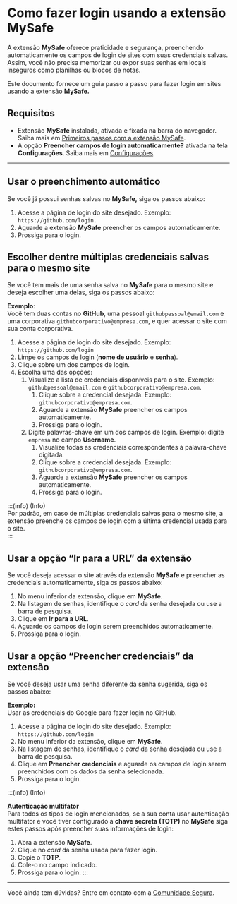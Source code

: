 # Como fazer login usando a extensão MySafe

A extensão **MySafe** oferece praticidade e segurança, preenchendo automaticamente os campos de login de sites com suas credenciais salvas. Assim, você não precisa memorizar ou expor suas senhas em locais inseguros como planilhas ou blocos de notas.

Este documento fornece um guia passo a passo para fazer login em sites usando a extensão **MySafe.**

## Requisitos

* Extensão **MySafe** instalada, ativada e fixada na barra do navegador.  Saiba mais em [Primeiros passos com a extensão MySafe](/v4/docs/pt/mysafe-extension-first-steps).
* A opção **Preencher campos de login automaticamente?** ativada na tela **Configurações**. Saiba mais em [Configurações](/v4/docs/pt/mysafe-extension-settings).
---
## Usar o preenchimento automático

Se você já possui senhas salvas no **MySafe,** siga os passos abaixo:

1. Acesse a página de login do site desejado. Exemplo: `https://github.com/login.`  
2. Aguarde a extensão **MySafe** preencher os campos automaticamente.  
3. Prossiga para o login.

## Escolher dentre múltiplas credenciais salvas para o mesmo site

Se você tem mais de uma senha salva no **MySafe** para o mesmo site e deseja escolher uma delas, siga os passos abaixo:

**Exemplo**:   
Você tem duas contas no **GitHub**, uma pessoal `githubpessoal@email.com` e uma corporativa `githubcorporativo@empresa.com`, e quer acessar o site com sua conta corporativa. 

1. Acesse a página de login do site desejado. Exemplo: `https://github.com/login`  
2. Limpe os campos de login (**nome de usuário** e **senha**).  
3. Clique sobre um dos campos de login.  
4. Escolha uma das opções:  
   1. Visualize a lista de credenciais disponíveis para o site. Exemplo: `githubpessoal@email.com` e `githubcorporativo@empresa.com`.
      1. Clique sobre a credencial desejada. Exemplo: `githubcorporativo@empresa.com`.  
      2. Aguarde a extensão **MySafe** preencher os campos automaticamente.  
      3. Prossiga para o login.  
   2. Digite palavras-chave em um dos campos de login. Exemplo: digite `empresa` no campo **Username**.  
      1. Visualize todas as credenciais correspondentes à palavra-chave digitada.  
      2. Clique sobre a credencial desejada. Exemplo: `githubcorporativo@empresa.com`.
      3. Aguarde a extensão **MySafe** preencher os campos automaticamente.  
      4. Prossiga para o login.

:::(info) (Info)  
Por padrão, em caso de múltiplas credenciais salvas para o mesmo site, a extensão preenche os campos de login com a última credencial usada para o site.  
:::

##  Usar a opção “Ir para a URL” da extensão

Se você deseja acessar o site através da extensão **MySafe** e preencher as credenciais automaticamente, siga os passos abaixo:

1. No menu inferior da extensão, clique em **MySafe**.  
2. Na listagem de senhas, identifique o *card* da senha desejada ou use a barra de pesquisa.  
3. Clique em **Ir para a URL**.  
4. Aguarde os campos de login serem preenchidos automaticamente.  
5. Prossiga para o login.

## Usar a opção “Preencher credenciais” da extensão

Se você deseja usar uma senha diferente da senha sugerida, siga os passos abaixo:

**Exemplo:**  
Usar as credenciais do Google para fazer login no GitHub.

1. Acesse a página de login do site desejado. Exemplo: `https://github.com/login`  
2. No menu inferior da extensão, clique em **MySafe**.  
3. Na listagem de senhas, identifique o *card* da senha desejada ou use a barra de pesquisa.   
4. Clique em **Preencher credenciais** e aguarde os campos de login serem preenchidos com os dados da senha selecionada.  
5. Prossiga para o login.  
   
:::(info) (Info)

**Autenticação multifator**  
Para todos os tipos de login mencionados, se a sua conta usar autenticação multifator e você tiver configurado a **chave secreta (TOTP)** no **MySafe** siga estes passos após preencher suas informações de login:

1. Abra a extensão **MySafe**.  
2. Clique no *card* da senha usada para fazer login.  
3. Copie o **TOTP**.  
4. Cole-o no campo indicado.  
5. Prossiga para o login.
:::
---

Você ainda tem dúvidas? Entre em contato com a [Comunidade Segura](https://community.Segura.io/).